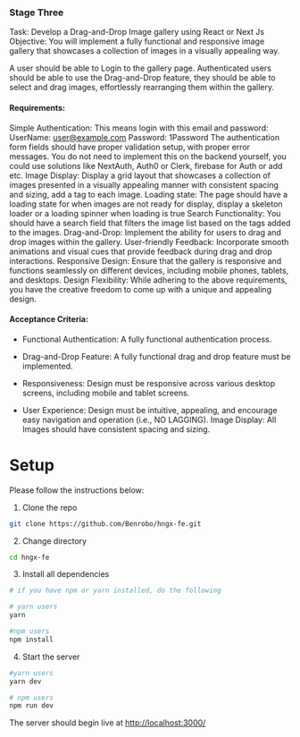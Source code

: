 ### Stage Three

Task: Develop a Drag-and-Drop Image gallery using React or Next Js
Objective: You will implement a fully functional and responsive image gallery that showcases a collection of images in a visually appealing way.

A user should be able to Login to the gallery page. Authenticated users should be able to use the Drag-and-Drop feature, they should be able to select and drag images, effortlessly rearranging them within the gallery.

#### Requirements:

Simple Authentication:
This means login with this email and password:
UserName: user@example.com
Password: 1Password
The authentication form fields should have proper validation setup, with proper error messages. You do not need to implement this on the backend yourself, you could use solutions like NextAuth, Auth0 or Clerk, firebase for Auth or add etc.
Image Display:
Display a grid layout that showcases a collection of images presented in a visually appealing manner with consistent spacing and sizing, add a tag to each image.
Loading state:
The page should have a loading state for when images are not ready for display, display a skeleton loader or a loading spinner when loading is true
Search Functionality:
You should have a search field that filters the image list based on the tags added to the images.
Drag-and-Drop:
Implement the ability for users to drag and drop images within the gallery.
User-friendly Feedback:
Incorporate smooth animations and visual cues that provide feedback during drag and drop interactions.
Responsive Design:
Ensure that the gallery is responsive and functions seamlessly on different devices, including mobile phones, tablets, and desktops.
Design Flexibility:
While adhering to the above requirements, you have the creative freedom to come up with a unique and appealing design.

#### Acceptance Criteria:

- Functional Authentication: A fully functional authentication process.

- Drag-and-Drop Feature: A fully functional drag and drop feature must be implemented.
- Responsiveness: Design must be responsive across various desktop screens, including mobile and tablet screens.
- User Experience: Design must be intuitive, appealing, and encourage easy navigation and operation (i.e., NO LAGGING).
  Image Display: All Images should have consistent spacing and sizing.

# Setup

Please follow the instructions below:

1. Clone the repo

```bash
git clone https://github.com/Benrobo/hngx-fe.git
```

2. Change directory

```bash
cd hngx-fe
```

3. Install all dependencies

```bash
# if you have npm or yarn installed, do the following

# yarn users
yarn

#npm users
npm install
```

4. Start the server

```bash
#yarn users
yarn dev

# npm users
npm run dev

```

The server should begin live at [http://localhost:3000/](http://localhost:3000/)
